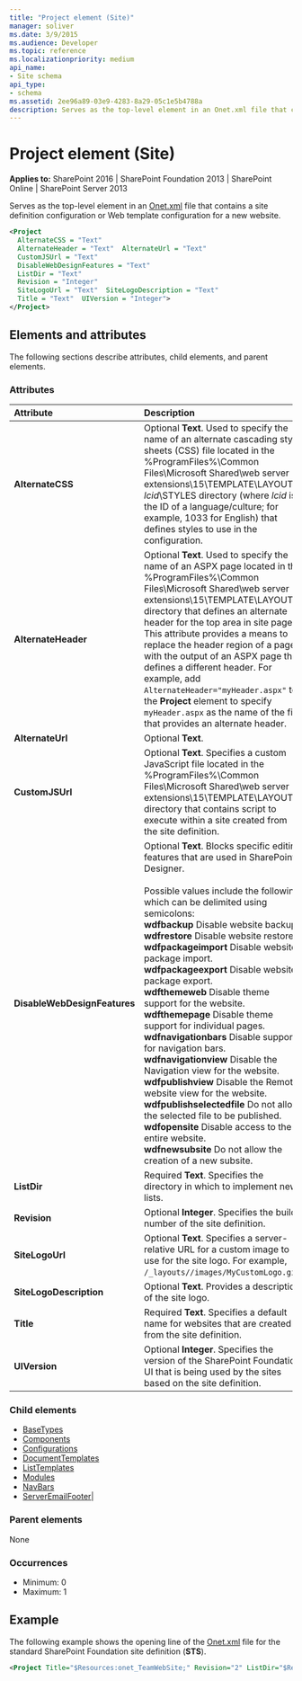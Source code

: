 ```yaml
---
title: "Project element (Site)"
manager: soliver
ms.date: 3/9/2015
ms.audience: Developer
ms.topic: reference
ms.localizationpriority: medium
api_name:
- Site schema
api_type:
- schema
ms.assetid: 2ee96a89-03e9-4283-8a29-05c1e5b4788a
description: Serves as the top-level element in an Onet.xml file that contains a site definition configuration or Web template configuration for a new website.
---
```


# Project element (Site)

**Applies to:** SharePoint 2016 | SharePoint Foundation 2013 | SharePoint Online | SharePoint Server 2013

Serves as the top-level element in an [Onet.xml](https://msdn.microsoft.com/library/b99d6657-d9ae-4135-a43c-c58cdfcdc6c1%28Office.15%29.aspx) file that contains a site definition configuration or Web template configuration for a new website.

```XML
<Project
  AlternateCSS = "Text"
  AlternateHeader = "Text"  AlternateUrl = "Text"
  CustomJSUrl = "Text"
  DisableWebDesignFeatures = "Text"
  ListDir = "Text"
  Revision = "Integer"
  SiteLogoUrl = "Text"  SiteLogoDescription = "Text"
  Title = "Text"  UIVersion = "Integer">
</Project>
```

## Elements and attributes

The following sections describe attributes, child elements, and parent elements.

### Attributes

|**Attribute**|**Description**|
|:-----|:-----|
|**AlternateCSS** <br/> |Optional **Text**. Used to specify the name of an alternate cascading style sheets (CSS) file located in the %ProgramFiles%\Common Files\Microsoft Shared\web server extensions\15\TEMPLATE\LAYOUTS\ _lcid_\STYLES directory (where  _lcid_ is the ID of a language/culture; for example, 1033 for English) that defines styles to use in the configuration.  <br/> |
|**AlternateHeader** <br/> |Optional **Text**. Used to specify the name of an ASPX page located in the %ProgramFiles%\Common Files\Microsoft Shared\web server extensions\15\TEMPLATE\LAYOUTS directory that defines an alternate header for the top area in site pages. This attribute provides a means to replace the header region of a page with the output of an ASPX page that defines a different header. For example, add  `AlternateHeader="myHeader.aspx"` to the **Project** element to specify  `myHeader.aspx` as the name of the file that provides an alternate header.  <br/> |
|**AlternateUrl** <br/> |Optional **Text**.  <br/> |
|**CustomJSUrl** <br/> |Optional **Text**. Specifies a custom JavaScript file located in the %ProgramFiles%\Common Files\Microsoft Shared\web server extensions\15\TEMPLATE\LAYOUTS directory that contains script to execute within a site created from the site definition.  <br/> |
|**DisableWebDesignFeatures** <br/> | Optional **Text**. Blocks specific editing features that are used in SharePoint Designer.<br/><br/>Possible values include the following, which can be delimited using semicolons:  <br/> **wdfbackup** Disable website backup.  <br/> **wdfrestore** Disable website restore.  <br/> **wdfpackageimport** Disable website package import.  <br/> **wdfpackageexport** Disable website package export.  <br/> **wdfthemeweb** Disable theme support for the website.  <br/> **wdfthemepage** Disable theme support for individual pages.  <br/> **wdfnavigationbars** Disable support for navigation bars.  <br/> **wdfnavigationview** Disable the Navigation view for the website.  <br/> **wdfpublishview** Disable the Remote website view for the website.  <br/> **wdfpublishselectedfile** Do not allow the selected file to be published.  <br/> **wdfopensite** Disable access to the entire website.  <br/> **wdfnewsubsite** Do not allow the creation of a new subsite.  <br/> |
|**ListDir** <br/> |Required **Text**. Specifies the directory in which to implement new lists.  <br/> |
|**Revision** <br/> |Optional **Integer**. Specifies the build number of the site definition.  <br/> |
|**SiteLogoUrl** <br/> |Optional **Text**. Specifies a server-relative URL for a custom image to use for the site logo. For example,  `/_layouts//images/MyCustomLogo.gif`.  <br/> |
|**SiteLogoDescription** <br/> |Optional **Text**. Provides a description of the site logo.  <br/> |
|**Title** <br/> |Required **Text**. Specifies a default name for websites that are created from the site definition.  <br/> |
|**UIVersion** <br/> |Optional **Integer**. Specifies the version of the SharePoint Foundation UI that is being used by the sites based on the site definition.  <br/> |

### Child elements

- [BaseTypes](basetypes-element-site.md)
- [Components](components-element-site.md)
- [Configurations](configurations-element-site.md)
- [DocumentTemplates](documenttemplates-element-site.md)
- [ListTemplates](listtemplates-element-site.md)
- [Modules](modules-element-site.md)
- [NavBars](navbars-element-site.md)
- [ServerEmailFooter](serveremailfooter-element-site.md)|

### Parent elements

None

### Occurrences

- Minimum: 0
- Maximum: 1

## Example

The following example shows the opening line of the [Onet.xml](https://msdn.microsoft.com/library/b99d6657-d9ae-4135-a43c-c58cdfcdc6c1%28Office.15%29.aspx) file for the standard SharePoint Foundation site definition (**STS**).

```XML
<Project Title="$Resources:onet_TeamWebSite;" Revision="2" ListDir="$Resources:core,lists_Folder;" xmlns:ows="Microsoft SharePoint">
```
